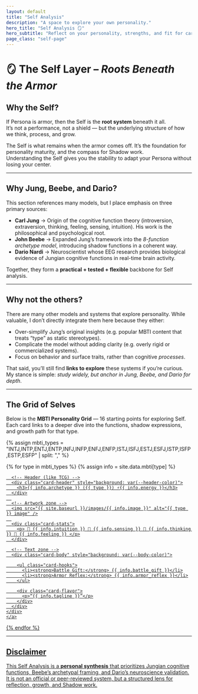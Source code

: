 ```yaml
---
layout: default
title: "Self Analysis"
description: "A space to explore your own personality."
hero_title: "Self Analysis 🪞"
hero_subtitle: "Reflect on your personality, strengths, and fit for career path."
page_class: "self-page"
---
```


# 🪞 The Self Layer – *Roots Beneath the Armor*

## Why the Self?
If Persona is armor, then the Self is the **root system** beneath it all.  
It’s not a performance, not a shield — but the underlying structure of how we think, process, and grow.  

The Self is what remains when the armor comes off. It’s the foundation for personality maturity, and the compass for Shadow work.  
Understanding the Self gives you the stability to adapt your Persona without losing your center.

---

## Why Jung, Beebe, and Dario?
This section references many models, but I place emphasis on three primary sources:  

- **Carl Jung** → Origin of the cognitive function theory (introversion, extraversion, thinking, feeling, sensing, intuition). His work is the philosophical and psychological root.  
- **John Beebe** → Expanded Jung’s framework into the *8-function archetype model*, introducing shadow functions in a coherent way.  
- **Dario Nardi** → Neuroscientist whose EEG research provides biological evidence of Jungian cognitive functions in real-time brain activity.  

Together, they form a **practical + tested + flexible** backbone for Self analysis.

---

## Why not the others?
There are many other models and systems that explore personality. While valuable, I don’t directly integrate them here because they either:  
- Over-simplify Jung’s original insights (e.g. popular MBTI content that treats “type” as static stereotypes).  
- Complicate the model without adding clarity (e.g. overly rigid or commercialized systems).  
- Focus on behavior and surface traits, rather than cognitive *processes*.  

That said, you’ll still find **links to explore** these systems if you’re curious. My stance is simple: *study widely, but anchor in Jung, Beebe, and Dario for depth*.  

---

## The Grid of Selves
Below is the **MBTI Personality Grid** — 16 starting points for exploring Self.  
Each card links to a deeper dive into the functions, shadow expressions, and growth path for that type.  

<div class="grid">
  {% assign mbti_types = "INTJ,INTP,ENTJ,ENTP,INFJ,INFP,ENFJ,ENFP,ISTJ,ISFJ,ESTJ,ESFJ,ISTP,ISFP,ESTP,ESFP" | split: "," %}

  {% for type in mbti_types %}
    {% assign info = site.data.mbti[type] %}
    <a href="{{ site.baseurl }}/self/{{ type | downcase }}.html" class="card-link">
    <div class="card" style="--header-color: {{ info.header_color }}; --body-color: {{ info.body_color }}">
  
      
      <!-- Header (like TCG) -->
      <div class="card-header" style="background: var(--header-color)">
        <h3>{{ info.archetype }} ({{ type }}) ⚡{{ info.energy }}</h3>
      </div>
      
      <!-- Artwork zone -->
      <img src="{{ site.baseurl }}/images/{{ info.image }}" alt="{{ type }} image" />
      
      <div class="card-stats">
        <p> 🔮 {{ info.intuition }} 👣 {{ info.sensing }} 🧠 {{ info.thinking }} 💖 {{ info.feeling }} </p>
      </div>

      <!-- Text zone -->
      <div class="card-body" style="background: var(--body-color)">

        <ul class="card-hooks">
          <li><strong>Battle Gift:</strong> {{ info.battle_gift }}</li>
          <li><strong>Armor Reflex:</strong> {{ info.armor_reflex }}</li>
        </ul>

        <div class="card-flavor">
          <p>“{{ info.tagline }}”</p>
        </div>
      </div>
    </div>
    </a>
  {% endfor %}
</div>


---

## Disclaimer
This Self Analysis is a **personal synthesis** that prioritizes Jungian cognitive functions, Beebe’s archetypal framing, and Dario’s neuroscience validation.  
It is not an official or peer-reviewed system, but a structured lens for reflection, growth, and Shadow work.